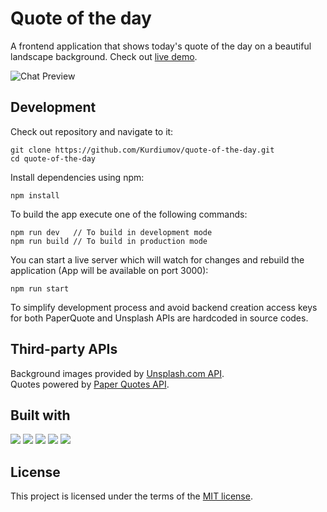 # Quote of the day

A frontend application that shows today's quote of the day on a beautiful landscape background. Check out [live demo](https://kurdiumov.github.io/quote-of-the-day/).

![Chat Preview](https://github.com/Kurdiumov/quote-of-the-day/blob/main/images/demo.png)

Development
---
Check out repository and navigate to it:
```
git clone https://github.com/Kurdiumov/quote-of-the-day.git
cd quote-of-the-day
```
    
Install dependencies using npm:
```
npm install
```

To build the app execute one of the following commands:
```
npm run dev   // To build in development mode
npm run build // To build in production mode
```   
You can start a live server which will watch for changes and rebuild the application (App will be available on port 3000):
```
npm run start
```

To simplify development process and avoid backend creation access keys for both PaperQuote and Unsplash APIs are hardcoded in source codes.


Third-party APIs
---
Background images provided by [Unsplash.com API](https://unsplash.com/developers). <br/>
Quotes powered by [Paper Quotes API](http://paperquotes.com/).

## Built with
<img src="https://img.shields.io/badge/javascript%20-%23323330.svg?&style=for-the-badge&logo=javascript&logoColor=%23F7DF1E"/> <img src="https://img.shields.io/badge/html5%20-%23E34F26.svg?&style=for-the-badge&logo=html5&logoColor=white"/> <img src="https://img.shields.io/badge/css3%20-%231572B6.svg?&style=for-the-badge&logo=css3&logoColor=white"/> <img src="https://img.shields.io/badge/%7BLESS%7D-%231d365d?&style=for-the-badge&logoColor=white"/> <img src="https://img.shields.io/badge/webpack%20-%238DD6F9.svg?&style=for-the-badge&logo=webpack&logoColor=black" />

## License
This project is licensed under the terms of the [MIT license](https://github.com/Kurdiumov/quote-of-the-day/blob/main/LICENSE).